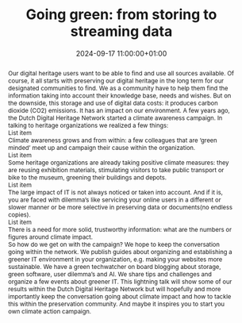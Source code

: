 ---
abstract: "Our digital heritage users want to be able to find and use all sources
  available. Of course, it all starts with preserving our digital heritage in the
  long term for our designated communities to find. We as a community have to help
  them find the information taking into account their knowledge base, needs and wishes.\nBut
  on the downside, this storage and use of digital data costs: it produces carbon
  dioxide (CO2) emissions. It has an impact on our environment. \nA few years ago,
  the Dutch Digital Heritage Network started a climate awareness campaign. \nIn talking
  to heritage organizations we realized a few things:\n\n - List item\n\nClimate awareness
  grows and from within: a few colleagues that are ‘green minded’ meet up and campaign
  their cause within the organization. \n\n - List item\n\nSome heritage organizations
  are already taking positive climate measures: they are reusing exhibition materials,
  stimulating visitors to take public transport or bike to the museum, greening their
  buildings and depots. \n\n - List item\n\nThe large impact of IT is not always noticed
  or taken into account. And if it is, you are faced with dilemma’s like servicing
  your online users in a different or slower manner or be more selective in preserving
  data or documents(no endless copies). \n\n - List item\n\nThere is a need for more
  solid, trustworthy information: what are the numbers or figures around climate impact.
  \n\nSo how do we get on with the campaign? We hope to keep the conversation going
  within the network. We publish guides about organizing and establishing a greener
  IT environment in your organization, e.g. making your websites more sustainable.
  We have a green techwatcher on board blogging about storage, green software, user
  dilemma’s and AI. We share tips and challenges and organize a few events about greener
  IT. \nThis lightning talk will show some of our results within the Dutch Digital
  Heritage Network but will hopefully and more importantly keep the conversation going
  about climate impact and how to tackle this within the preservation community. And
  maybe it inspires you to start you own climate action campaign."
creators:
- Tamara van Zwol
date: 2024-09-17 11:00:00+01:00
document_url: https://doi.org/10.5281/zenodo.13682989
grand_parent: iPRES
institutions: []
keywords:
- legal and social responsibilities for dp
- scaling up
landing_page_url: https://zenodo.org/records/13682989
language: eng
layout: publication
license: Creative Commons Attribution Share-Alike 4.0 (CC-BY-SA-4.0)
notes_url: https://docs.google.com/document/d/18q7nGVrhTj5qLOs3b-qg74krPB0yPTA0GoltsBuA2w0/edit#heading=h.aar4tupij1po
parent: iPRES 2024
publication_type: lightning talk
size: null
slides_url: https://zenodo.org/records/13682989
source_name: iPRES
stream_url: https://www.archief.vlaanderen.be/archief/records/dossiers/5acb210228ce4315ae650812d056a482329eb83ed2dc42398a51505dc153be81/documents/bd35e0d952454965a64a917ee3741564b70655a27ed640c5aad0d31be3cee8ec
title: 'Going green: from storing to streaming data'
year: 2024
---